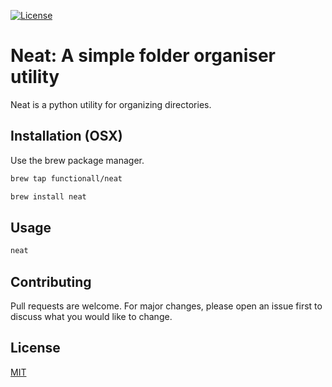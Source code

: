 [![License](http://img.shields.io/:license-mit-blue.svg?style=flat-square)](http://badges.mit-license.org)

# Neat: A simple folder organiser utility

Neat is a python utility for organizing directories.

## Installation (OSX)

Use the brew package manager.

```bash
brew tap functionall/neat

brew install neat
```

## Usage

```bash
neat
```

## Contributing
Pull requests are welcome. For major changes, please open an issue first to discuss what you would like to change.

## License
[MIT](https://choosealicense.com/licenses/mit/)

